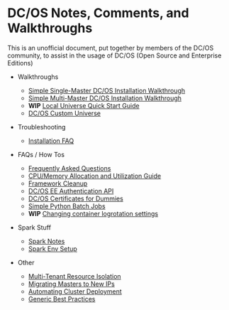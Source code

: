 ---
---

# DC/OS Notes, Comments, and Walkthroughs

This is an unofficial document, put together by members of the DC/OS community, to assist in the usage of DC/OS (Open Source and Enterprise Editions)

* Walkthroughs
    * [Simple Single-Master DC/OS Installation Walkthrough](walkthroughs/single-master-setup.md)
    * [Simple Multi-Master DC/OS Installation Walkthrough](walkthroughs/multi-master-setup.md)
    * **WIP** [Local Universe Quick Start Guide](walkthroughs/local-universe.md) 
    * [DC/OS Custom Universe](walkthroughs/custom-universe.md)


* Troubleshooting
    * [Installation FAQ](troubleshooting/installation-faq.md)


* FAQs / How Tos
    * [Frequently Asked Questions](faqs/faq.md)
    * [CPU/Memory Allocation and Utilization Guide](faqs/utilization.md)
    * [Framework Cleanup](faqs/cleanup.md)
    * [DC/OS EE Authentication API](faqs/authentication.md)
    * [DC/OS Certificates for Dummies](faqs/certificates-for-dummies.md)
    * [Simple Python Batch Jobs](faqs/simple-python-batch-jobs.md)
    * **WIP** [Changing container logrotation settings](faqs/stderr-stdout-filesize.md)


* Spark Stuff
    * [Spark Notes](spark/spark.md)
    * [Spark Env Setup](spark/env.md)


* Other
    * [Multi-Tenant Resource Isolation](docs/multitenant-resource-isolation.md)
    * [Migrating Masters to New IPs](docs/master-replacement.md)
    * [Automating Cluster Deployment](docs/automation.md)
    * [Generic Best Practices](faqs/best-practices.md)

<!-- Any changes made here here should also be made in index.md -->